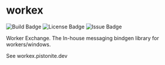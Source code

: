 # workex

![Build Badge](https://img.shields.io/github/check-runs/Pistonite/workex/main)
![License Badge](https://img.shields.io/github/license/Pistonite/workex)
![Issue Badge](https://img.shields.io/github/issues/Pistonite/workex)

Worker Exchange. The In-house messaging bindgen library for workers/windows.

See workex.pistonite.dev

